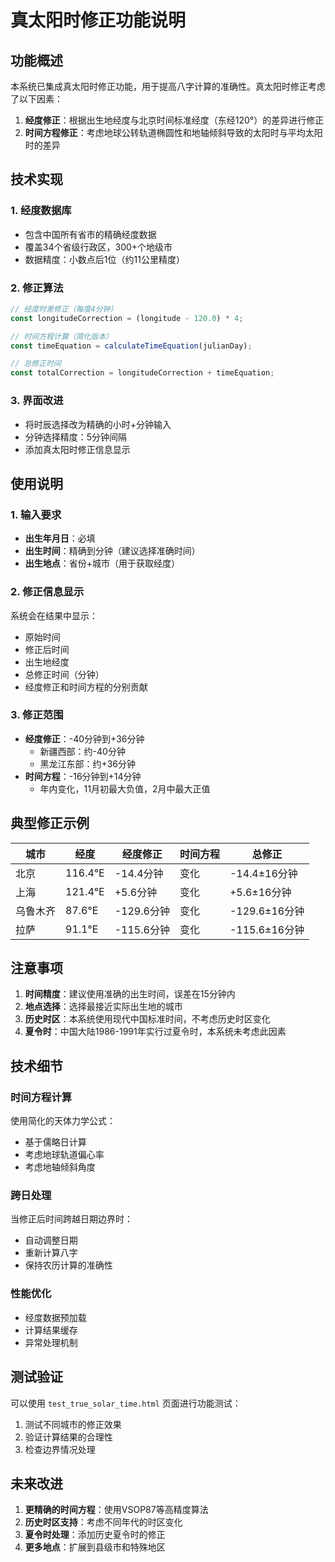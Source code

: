 # 真太阳时修正功能说明

## 功能概述

本系统已集成真太阳时修正功能，用于提高八字计算的准确性。真太阳时修正考虑了以下因素：

1. **经度修正**：根据出生地经度与北京时间标准经度（东经120°）的差异进行修正
2. **时间方程修正**：考虑地球公转轨道椭圆性和地轴倾斜导致的太阳时与平均太阳时的差异

## 技术实现

### 1. 经度数据库
- 包含中国所有省市的精确经度数据
- 覆盖34个省级行政区，300+个地级市
- 数据精度：小数点后1位（约11公里精度）

### 2. 修正算法
```javascript
// 经度时差修正（每度4分钟）
const longitudeCorrection = (longitude - 120.0) * 4;

// 时间方程计算（简化版本）
const timeEquation = calculateTimeEquation(julianDay);

// 总修正时间
const totalCorrection = longitudeCorrection + timeEquation;
```

### 3. 界面改进
- 将时辰选择改为精确的小时+分钟输入
- 分钟选择精度：5分钟间隔
- 添加真太阳时修正信息显示

## 使用说明

### 1. 输入要求
- **出生年月日**：必填
- **出生时间**：精确到分钟（建议选择准确时间）
- **出生地点**：省份+城市（用于获取经度）

### 2. 修正信息显示
系统会在结果中显示：
- 原始时间
- 修正后时间
- 出生地经度
- 总修正时间（分钟）
- 经度修正和时间方程的分别贡献

### 3. 修正范围
- **经度修正**：-40分钟到+36分钟
  - 新疆西部：约-40分钟
  - 黑龙江东部：约+36分钟
- **时间方程**：-16分钟到+14分钟
  - 年内变化，11月初最大负值，2月中最大正值

## 典型修正示例

| 城市 | 经度 | 经度修正 | 时间方程 | 总修正 |
|------|------|----------|----------|--------|
| 北京 | 116.4°E | -14.4分钟 | 变化 | -14.4±16分钟 |
| 上海 | 121.4°E | +5.6分钟 | 变化 | +5.6±16分钟 |
| 乌鲁木齐 | 87.6°E | -129.6分钟 | 变化 | -129.6±16分钟 |
| 拉萨 | 91.1°E | -115.6分钟 | 变化 | -115.6±16分钟 |

## 注意事项

1. **时间精度**：建议使用准确的出生时间，误差在15分钟内
2. **地点选择**：选择最接近实际出生地的城市
3. **历史时区**：本系统使用现代中国标准时间，不考虑历史时区变化
4. **夏令时**：中国大陆1986-1991年实行过夏令时，本系统未考虑此因素

## 技术细节

### 时间方程计算
使用简化的天体力学公式：
- 基于儒略日计算
- 考虑地球轨道偏心率
- 考虑地轴倾斜角度

### 跨日处理
当修正后时间跨越日期边界时：
- 自动调整日期
- 重新计算八字
- 保持农历计算的准确性

### 性能优化
- 经度数据预加载
- 计算结果缓存
- 异常处理机制

## 测试验证

可以使用 `test_true_solar_time.html` 页面进行功能测试：
1. 测试不同城市的修正效果
2. 验证计算结果的合理性
3. 检查边界情况处理

## 未来改进

1. **更精确的时间方程**：使用VSOP87等高精度算法
2. **历史时区支持**：考虑不同年代的时区变化
3. **夏令时处理**：添加历史夏令时的修正
4. **更多地点**：扩展到县级市和特殊地区
